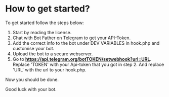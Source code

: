 # How to get started?
To get started follow the steps below:
1. Start by reading the license.
2. Chat with Bot Father on Telegram to get your API-Token.
3. Add the correct info to the bot under DEV VARIABLES in hook.php and customise your bot.
4. Upload the bot to a secure webserver.
5. Go to **https://api.telegram.org/botTOKEN/setwebhook?url=URL**. Replace 'TOKEN' with your Api-token that you got in step 2. And replace 'URL' with the url to your hook.php.

Now you should be done.

Good luck with your bot.
